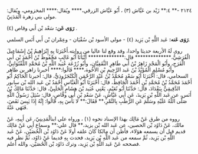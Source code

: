 ٢١٢٤ -** ٤:** زَيْد بن عَيَّاش (٣) ، أَبُو عَيَّاش الزرقي،**** ويُقال:**** المخزومي، ويُقال: مولى بني زهرة الْمَدَنِيّ.

**رَوَى عَن:** سَعْد بْن أَبي وقاص (٤) .

**رَوَى عَنه:** عَبد اللَّهِ بْن يَزِيد (٤) - مولى الأسود بْن سُفْيَان - وعِمْران بْن أَبي أَنَس السلمي.

روى لَهُ الأربعة حديثا واحدا، وقد وقع لنا عاليا من روايته.أَخْبَرَنَا بِهِ إِبْرَاهِيمُ بْنُ إِسْمَاعِيلَ الْقُرَشِيُّ،************** قال:************** أَنْبَأَنَا أَبُو غَالِبٍ مَحْفُوظُ بْنُ أَحْمَدَ بْنِ أَبي الْفَرَجِ، وأَبُو الْمَجْدِ زَاهِرُ بْنُ أَبي طَاهِرٍ الثَّقَفِيَّانِ، وأَبُو زُرْعَة عُبَيد اللَّهِ بْنُ مُحَمَّدِ اللَّفْتُوَانِيُّ، وأَبُو مُسْلِمٍ الْمُؤَيَّدُ بْنُ عَبد الرَّحِيمِ بْنِ الأَخُوة،**** قَالُوا:**** أخبرنا زاهر بن طاهر السحامي، قال: أَخْبَرَنَا أَبُو سَعْدٍ مُحَمَّدُ بْنُ عَبْدِ الرَّحْمَنِ الْكَنْجَرُوذِيُّ، قال: أخبرنا الْحَاكِمُ أَبُو أَحْمَدَ مُحَمَّدُ بْنُ مُحَمَّدِ بْنِ أَحْمَدَ الْحَافِظُ، قال: أَخْبَرَنَا أَبُو الْعَبَّاسِ أَحْمَدُ بْن عَبد الله بْن سابور الدَّقِيقِيُّ بِبَغْدَادَ، قال: حَدَّثَنَا أَبُو نُعَيْمٍ، يَعْنِي عُبَيد بْنَ هِشَامٍ الْحَلَبِيَّ، قال: حَدَّثَنَا مَالِكُ بْنُ أَنَس، عن عَبد اللَّهِ بْن يَزِيدَ، عَن أَبِي عَيَّاشٍ، عَنْ سَعْدِ بْنِ أَبي وقَّاصٍ، قال: سُئِلَ رَسُولُ اللَّهِ صَلَّى اللَّهُ عَلَيْهِ وسَلَّمَ عَنِ الرُّطَبِ بِالتَّمْرِ،** فَقَالَ:** لا بَأْسَ بِهِ، قَالُوا: إِنَّهُ إِذَا يَبِسَ نَقَصَ، فَنَهَى عَنْهُ.

رووه من طرق عَنْ مَالِك بهذا الإسناد نحوه (١) ، ورواه علي ابنالْمَدِينِيّ، عَن أَبِيهِ، عَنْ مالك، عَنْ دَاوُد بْن الحصين، عن عَبد الله بْن يزيد،** قال علي:** وسماع أَبِي عَنْ مَالِك قديم قبل أن يسمعه هؤلاء، فأظن أن مالكا كَانَ علقه أولا عَنْ دَاوُد بْن الْحُصَيْن، عَنْ عَبد اللَّهِ بْن يَزِيد، ثُمَّ سمعه من عَبد اللَّهِ بْن يَزِيد، فحدث بِهِ قديما عَنْ دَاوُد، ثُمَّ نظر فيه فصححه عَنْ عَبد اللَّهِ بْن يَزِيد، وترك دَاوُد بْن الْحُصَيْن، والله أعلم.
